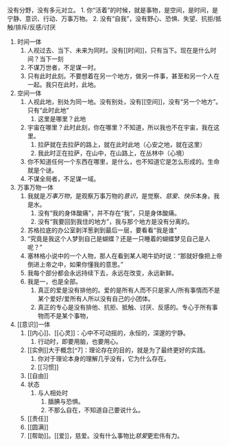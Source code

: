 没有分野，没有多元对立。
	1. 你“活着”的时候，就是事物，是空间，是时间，是宁静、意识、行动、万事万物。
	2. 没有“自我”，没有野心、恐惧、失望、抗拒/抵触/排斥/反感/讨厌

1. 时间一体
	1. 人视过去、当下、未来为同时。没有[[时间]]，只有当下。现在是什么时间？当下一刻
	2. 不谋万世者，不足谋一时。
	3. 只有此时此刻。不要想着在另一个地方，做另一件事，甚至和另一个人在一起。我只在此时，此地。
2. 空间一体
	1. 人视此地，别处为同一地。没有别处，没有[[空间]]，没有“另一个地方”。只有“此时此地”
		1. 这里是哪里？此地
	2. 宇宙在哪里？此时此刻，你在哪里？不知道，所以我也不在宇宙，我在这里。
		1. 拉萨就在去拉萨的路上，就在此时此地（心安之地，就在这里）
		2. 我此时正在拉萨，在山中，在山路上，在丛林中（心境）
	3. 你不知道任何一个东西在哪里，是什么，也不知道它是怎么形成的。生命就是个谜。
	4. 不谋全局者，不足谋一域。
3. 万事万物一体
	1. 我就是*万事万物*，是观察万事万物的*意识*，是觉察、*慈爱*、*快乐*本身。我是水。
		1. 没有“我的身体酸痛”，并不存在“我”，只是身体酸痛。
		2. 没有“我要回到我住的地方”，我与那个地方是没有分离的。
	2. 苏格拉底的办公室剥洋葱剥到最后一层，要看看“我是谁”
	3. “究竟是我这个人梦到自己是蝴蝶？还是一只睡着的蝴蝶梦见自己是人呢？”
	4. 塞林格小说中的一个人物，那人在看到某人喝牛奶时说：“那就好像把上帝倒进上帝之中，如果你懂我的意思。”
	5. 我每个部分都会永远持续下去，永远在改变，永远新鲜。
	6. 我是一，也是全部。
		1. 真正的爱是没有排他的。爱的是所有人而不只是家人/所有事情而不是某个爱好/爱所有人所以没有自己的小团体。
		2. 真正的专心是没有排他、抗拒、抵触、讨厌、反感的。专心于所有事物而不是某个事物，
4. [[意识]]一体
	1. [[内心]]、[[心灵]]：心中不可动摇的，永恒的，深邃的宁静。
		1. 行动时，即要用脑，也要用心。
	2. [[实例]]大于概念[^7]：理论存在的目的，就是为了最终更好的实践。
		1. 你对于理论本身的理解几乎没有，它为什么存在。
		2. [[习惯]] 
	3. [[自由]] 
	4. 状态
		1. 与人相处时
			1. 腼腆与恐惧。
			2. 不那么自在，不知道自己要说什么。
	5. [[责任]] 
	6. [[圆满]] 
	7. [[帮助]]。[[爱]]，慈爱。没有什么事物比*慈爱*更宏伟有力。